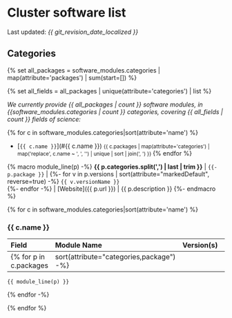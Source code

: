 # Cluster software list

Last updated: _{{ git_revision_date_localized }}_
<!-- 
// Copyright 2014-2022 Stanford Research Computing Center
//
// The following code is a derivative work of https://raw.githubusercontent.com/stanford-rc/www.sherlock.stanford.edu/main/src/docs/software/list.md, which is licensed GPLv3. This code therefore is also licensed under the terms GPLv3.
-->
## Categories

{% set all_packages =  software_modules.categories |
                       map(attribute='packages') | sum(start=[]) %}

{% set all_fields   =  all_packages |
                       unique(attribute='categories') | list %}

_We currently provide {{ all_packages | count }} software modules, in {{software_modules.categories | count }} categories, covering {{ all_fields | count }} fields of science:_

{% for c in software_modules.categories|sort(attribute='name') %}

<!-- markdownlint-disable MD033 -->
* [`{{ c.name }}`](#{{ c.name }}) <small>
    {{ c.packages | map(attribute='categories')
                  | map('replace', c.name ~ ', ', '')
                  | unique | sort | join(', ') }}
  </small>
{% endfor %}

{% macro module_line(p) -%}
    **{{ p.categories.split(',') | last | trim }}** | `{{- p.package }}` |
    {%- for v in p.versions | sort(attribute="markedDefault", reverse=true) -%}
      `{{ v.versionName }}`<br/>
    {%- endfor -%}
    | [Website]({{ p.url }}) | {{ p.description }}
{%- endmacro %}

{% for c in software_modules.categories|sort(attribute='name') %}

### **{{ c.name  }}**
<!-- markdownlint-disable MD045 MD056 -->
Field | Module Name<img style="min-width:110px"/> | Version(s)<img style="min-width:90px"/> | URL | Description
:---- | :----------- | :----------- | :-- | :----------
  {% for p in c.packages | sort(attribute="categories,package") -%}
    {{ module_line(p) }}
  {% endfor -%}

{% endfor %}
